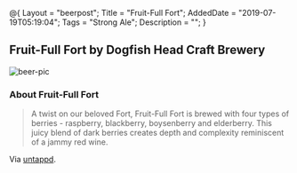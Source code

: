 @{
 Layout = "beerpost";
 Title = "Fruit-Full Fort";
 AddedDate = "2019-07-19T05:19:04";
 Tags = "Strong Ale";
 Description = "";
 }
 

## Fruit-Full Fort by Dogfish Head Craft Brewery

![beer-pic]

### About Fruit-Full Fort

> A twist on our beloved Fort, Fruit-Full Fort is brewed with four types of berries - raspberry, blackberry, boysenberry and elderberry. This juicy blend of dark berries creates depth and complexity reminiscent of a jammy red wine.

Via [untappd][untappd-url].

[untappd-url]: <https://untappd.com//b/dogfish-head-craft-brewery-fruit-full-fort/2712931>
[beer-pic]: https://jasonpowley.com/assets/img/2019-07-19-fruit-full-fort.jpeg "Fruit-Full Fort by Dogfish Head Craft Brewery"
